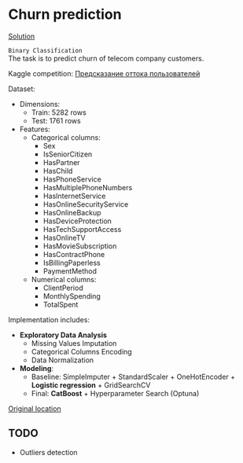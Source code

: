 # Churn prediction
[Solution](https://nbviewer.org/github/Extremesarova/mini_projects/blob/main/churn/churn_prediction.ipynb)  

`Binary Classification`  
The task is to predict churn of telecom company customers.  

Kaggle competition: [Предсказание оттока пользователей](https://www.kaggle.com/competitions/advanced-dls-spring-2021/submissions)  

Dataset:

* Dimensions:
  * Train: 5282 rows
  * Test: 1761 rows
* Features:
  * Categorical columns:
    * Sex
    * IsSeniorCitizen
    * HasPartner
    * HasChild
    * HasPhoneService
    * HasMultiplePhoneNumbers
    * HasInternetService
    * HasOnlineSecurityService
    * HasOnlineBackup
    * HasDeviceProtection
    * HasTechSupportAccess
    * HasOnlineTV
    * HasMovieSubscription
    * HasContractPhone
    * IsBillingPaperless
    * PaymentMethod
  * Numerical columns:
    * ClientPeriod
    * MonthlySpending
    * TotalSpent

Implementation includes:

* **Exploratory Data Analysis**
  * Missing Values Imputation
  * Categorical Columns Encoding
  * Data Normalization
* **Modeling**:
  * Baseline: SimpleImputer + StandardScaler + OneHotEncoder + **Logistic regression** + GridSearchCV
  * Final: **CatBoost** + Hyperparameter Search (Optuna)

[Original location](https://github.com/Extremesarova/deep_learning_school/tree/main/part_1/3_kaggle)

## TODO

* Outliers detection
